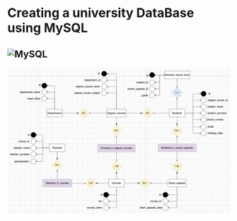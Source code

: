 # Creating a university DataBase using MySQL

![MySQL](https://img.shields.io/badge/MySQL-4479A1?style=flat&logo=mysql&logoColor=white)
---

![ER-diagram](./img/ER-diagram.jpeg)
